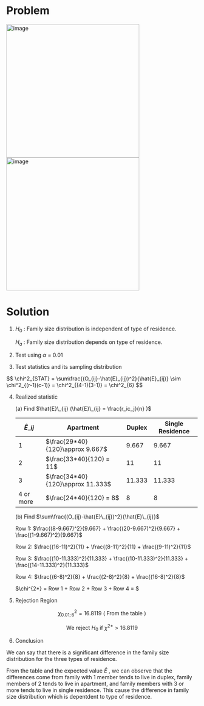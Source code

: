 # Problem

<img width="350" alt="image" src="https://github.com/user-attachments/assets/754f195d-b766-48f9-be42-3f5f2775dcc6" />

<img width="350" alt="image" src="https://github.com/user-attachments/assets/683a8092-7a8b-4a61-909e-e746d591f52a" />

# Solution

1. $H_0$ : Family size distribution is independent of type of residence.
 
   $H_a$ : Family size distribution depends on type of residence.

2. Test using $\alpha$ = 0.01

3. Test statistics and its sampling distribution

$$
\chi^2_{STAT} = \sum\frac{(O_{ij}-\hat{E}_{ij})^2}{\hat{E}\_\{ij}} \sim \chi^2\_{(r-1)(c-1)} = \chi^2\_{(4-1)(3-1)} = \chi^2\_{6}
$$

4. Realized statistic
   
   (a) Find $\hat{E}\_{ij} (\hat{E}\_{ij} = \frac{r_ic_j}{n} )$

   
   |$\hat{E}\_{ij}$| Apartment | Duplex | Single Residence |
   |---------------|-----------|--------|------------------|
   | 1             | $\frac{29*40}{120}\approx 9.667$ |9.667 | 9.667 | 
   | 2             | $\frac{33*40}{120} = 11$ | 11 | 11 |
   | 3             | $\frac{34*40}{120}\approx 11.333$ | 11.333 | 11.333 |
   | 4 or more     | $\frac{24*40}{120} = 8$ | 8 | 8 |

   (b) Find $\sum\frac{(O_{ij}-\hat{E}\_{ij})^2}{\hat{E}\_{ij}}$

   Row 1: $\frac{(8-9.667)^2}{9.667} + \frac{(20-9.667)^2}{9.667} + \frac{(1-9.667)^2}{9.667}$

   Row 2: $\frac{(16-11)^2}{11} + \frac{(8-11)^2}{11} + \frac{(9-11)^2}{11}$

   Row 3: $\frac{(10-11.333)^2}{11.333} + \frac{(10-11.333)^2}{11.333} + \frac{(14-11.333)^2}{11.333}$

   Row 4: $\frac{(6-8)^2}{8} + \frac{(2-8)^2}{8} + \frac{(16-8)^2}{8}$

   $\chi^{2*} = Row 1 + Row 2 + Row 3 + Row 4 = $

5. Rejection Region

  $$ \chi^2_{0.01 ; 6} = 16.8119 \text{ ( From the table ) }$$
  
  $$ \text{We reject } H_0 \text{ if } \chi^{2*} > 16.8119 $$

6. Conclusion


We can say that there is a significant difference in the family size distribution for the three types of residence.

From the table and the expected value $\hat{E}$ , we can observe that the differences come from family with 1 member tends to live in duplex, family members of 2 tends to live in apartment, and family members with 3 or more tends to live in single residence. This cause the difference in family size distribution which is depentdent to type of residence.
